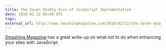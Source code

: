 ```yaml
---
title: The Seven Deadly Sins of JavaScript Implementation
date: 2010-02-22 00:00 UTC
tags:
external_url: http://www.smashingmagazine.com/2010/02/22/the-seven-deadly-sins-of-javascript-implementation/
---
```


<p><a href="http://www.smashingmagazine.com">Smashing Magazine</a> has a great write-up on what not to do when enhancing your sites with JavaScript</p>

